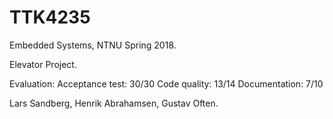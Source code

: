 # TTK4235
Embedded Systems, NTNU Spring 2018.

Elevator Project.

Evaluation: 
  Acceptance test: 30/30
  Code quality: 13/14
  Documentation: 7/10

Lars Sandberg, Henrik Abrahamsen, Gustav Often.

